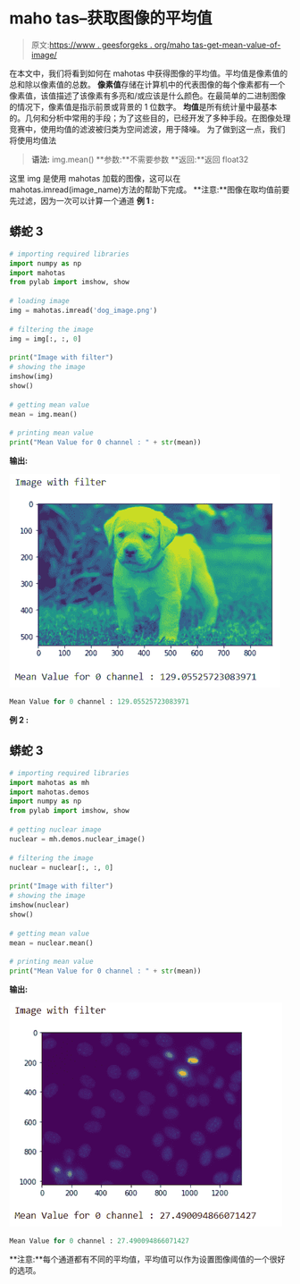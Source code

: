 # maho tas–获取图像的平均值

> 原文:[https://www . geesforgeks . org/maho tas-get-mean-value-of-image/](https://www.geeksforgeeks.org/mahotas-getting-mean-value-of-image/)

在本文中，我们将看到如何在 mahotas 中获得图像的平均值。平均值是像素值的总和除以像素值的总数。
**像素值**存储在计算机中的代表图像的每个像素都有一个像素值，该值描述了该像素有多亮和/或应该是什么颜色。在最简单的二进制图像的情况下，像素值是指示前景或背景的 1 位数字。
**均值**是所有统计量中最基本的。几何和分析中常用的手段；为了这些目的，已经开发了多种手段。在图像处理竞赛中，使用均值的滤波被归类为空间滤波，用于降噪。
为了做到这一点，我们将使用均值法

> **语法:** img.mean()
> **参数:**不需要参数
> **返回:**返回 float32

这里 img 是使用 mahotas 加载的图像，这可以在 mahotas.imread(image_name)方法的帮助下完成。
**注意:**图像在取均值前要先过滤，因为一次可以计算一个通道
**例 1 :**

## 蟒蛇 3

```py
# importing required libraries
import numpy as np
import mahotas
from pylab import imshow, show

# loading image
img = mahotas.imread('dog_image.png')

# filtering the image
img = img[:, :, 0]

print("Image with filter")
# showing the image
imshow(img)
show()

# getting mean value
mean = img.mean()

# printing mean value
print("Mean Value for 0 channel : " + str(mean))
```

**输出:**

![](img/283858b33dd24f8e86f4e3d65a3d049a.png)

```py
Mean Value for 0 channel : 129.05525723083971
```

**例 2 :**

## 蟒蛇 3

```py
# importing required libraries
import mahotas as mh
import mahotas.demos
import numpy as np
from pylab import imshow, show

# getting nuclear image
nuclear = mh.demos.nuclear_image()

# filtering the image
nuclear = nuclear[:, :, 0]

print("Image with filter")
# showing the image
imshow(nuclear)
show()

# getting mean value
mean = nuclear.mean()

# printing mean value
print("Mean Value for 0 channel : " + str(mean))
```

**输出:**

![](img/b8dff1168d4fc6a2f7d1ffb8dac9156b.png)

```py
Mean Value for 0 channel : 27.490094866071427
```

**注意:**每个通道都有不同的平均值，平均值可以作为设置图像阈值的一个很好的选项。